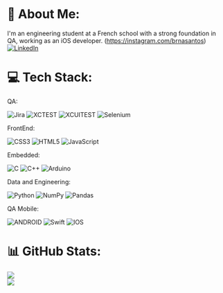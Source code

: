 # 💫 About Me:
I'm an engineering student at a French school with a strong foundation in QA, working as an iOS developer.
(https://instagram.com/brnasantos) [![LinkedIn](https://img.shields.io/badge/LinkedIn-%230077B5.svg?logo=linkedin&logoColor=white)](https://linkedin.com/in/brunarobertasantos) 

# 💻 Tech Stack:
QA:

![Jira](https://img.shields.io/badge/jira-%230A0FFF.svg?style=for-the-badge&logo=jira&logoColor=white) 
![XCTEST](https://img.shields.io/badge/XCTest-%2320232a?style=for-the-badge&logo=xcode&logoColor=white) 
![XCUITEST](https://img.shields.io/badge/XCUITest-%2320232a?style=for-the-badge&logo=xcode&logoColor=white) 
![Selenium](https://img.shields.io/badge/selenium-3670A0?style=for-the-badge&logo=selenium&logoColor=white) 

FrontEnd:

![CSS3](https://img.shields.io/badge/css3-%231572B6.svg?style=for-the-badge&logo=css3&logoColor=white) 
![HTML5](https://img.shields.io/badge/html5-%23E34F26.svg?style=for-the-badge&logo=html5&logoColor=white) 
![JavaScript](https://img.shields.io/badge/javascript-%23323330.svg?style=for-the-badge&logo=javascript&logoColor=%23F7DF1E) 

Embedded:

![C](https://img.shields.io/badge/c-%2300599C.svg?style=for-the-badge&logo=c&logoColor=white) 
![C++](https://img.shields.io/badge/c++-%2300599C.svg?style=for-the-badge&logo=c%2B%2B&logoColor=white) 
![Arduino](https://img.shields.io/badge/-Arduino-00979D?style=for-the-badge&logo=Arduino&logoColor=white)

Data and Engineering:

![Python](https://img.shields.io/badge/python-3670A0?style=for-the-badge&logo=python&logoColor=ffdd54) 
![NumPy](https://img.shields.io/badge/numpy-%23013243.svg?style=for-the-badge&logo=numpy&logoColor=white) 
![Pandas](https://img.shields.io/badge/pandas-%23150458.svg?style=for-the-badge&logo=pandas&logoColor=white) 

QA Mobile:

![ANDROID](https://img.shields.io/badge/android-%2320232a.svg?style=for-the-badge&logo=android&logoColor=%a4c639) 
![Swift](https://img.shields.io/badge/swift-F54A2A?style=for-the-badge&logo=swift&logoColor=white) 
![IOS](https://img.shields.io/badge/IOS-%2320232a.svg?style=for-the-badge&logo=apple&logoColor=white) 


# 📊 GitHub Stats:
![](https://github-readme-streak-stats.herokuapp.com/?user=gsantosbruna&theme=radical&hide_border=false)<br/>
![](https://github-readme-stats.vercel.app/api/top-langs/?username=gsantosbruna&theme=radical&hide_border=false&include_all_commits=true&count_private=true&layout=compact)

<!-- Proudly created with GPRM ( https://gprm.itsvg.in ) -->
